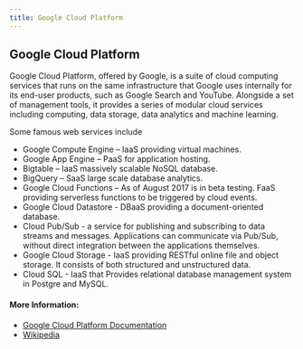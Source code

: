 ```yaml
---
title: Google Cloud Platform
---
```

## Google Cloud Platform

Google Cloud Platform, offered by Google, is a suite of cloud computing services that runs on the same infrastructure that Google uses internally for its end-user products, such as Google Search and YouTube. Alongside a set of management tools,
it provides a series of modular cloud services including computing, data storage, data analytics and machine learning.

Some famous web services include

* Google Compute Engine – IaaS providing virtual machines.
* Google App Engine – PaaS for application hosting.
* Bigtable – IaaS massively scalable NoSQL database.
* BigQuery – SaaS large scale database analytics.
* Google Cloud Functions – As of August 2017 is in beta testing. FaaS providing serverless functions to be triggered by cloud events.
* Google Cloud Datastore - DBaaS providing a document-oriented database.
* Cloud Pub/Sub - a service for publishing and subscribing to data streams and messages. Applications can communicate via Pub/Sub, without direct integration between the applications themselves.
* Google Cloud Storage - IaaS providing RESTful online file and object storage. It consists of both structured and unstructured data.
* Cloud SQL - IaaS that Provides relational database management system in Postgre and MySQL.

#### More Information:
<!-- Please add any articles you think might be helpful to read before writing the article -->
<!-- Please add any articles you think might be helpful to read before writing the article -->
* <a href='https://cloud.google.com/docs/' target='_blank' rel='nofollow'>Google Cloud Platform Documentation</a>
* <a href='https://en.wikipedia.org/wiki/Google_Cloud_Platform' target='_blank' rel='nofollow'>Wikipedia</a>
